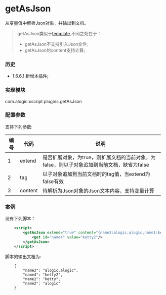 getAsJson
=========

从变量值中解析Json对象，并输出到文档。

> getAsJson类似于[template](template.md),不同之处在于：
> - getAsJson不支持引入Json文件;
> - getAsJson的content支持计算;


### 历史

- 1.6.6.1 新增本插件;

### 实现模块

com.alogic.xscript.plugins.getAsJson

### 配置参数

支持下列参数:

| 编号 | 代码 | 说明 |
| ---- | ---- | ---- |
| 1 | extend | 是否扩展对象，为true，则扩展文档的当前对象，为false，则以子对象追加到当前文档，缺省为false |
| 2 | tag | 以子对象追加到当前文档时的tag值，当extend为false有效 |
| 3 | content | 待解析为Json对象的Json文本内容，支持变量计算 |

### 案例

现有下列脚本：
```xml
	<script>
        <getAsJson extend="true" content="{name3:alogic.alogic,name1:ketty,name2:alogic}">
            <get id="name4" value="ketty2"/>
        </getAsJson>
	</script>
```

脚本的输出文档为:
```
	{
	    "name3": "alogic.alogic",
	    "name4": "ketty2",
	    "name1": "ketty",
	    "name2": "alogic"
	}
```
